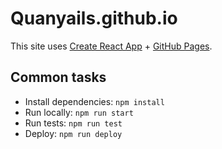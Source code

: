 # Quanyails.github.io

This site uses [Create React App](https://create-react-app.dev/) + [GitHub Pages](https://create-react-app.dev/docs/deployment/#github-pages).

## Common tasks

- Install dependencies: `npm install`
- Run locally: `npm run start`
- Run tests: `npm run test`
- Deploy: `npm run deploy`

